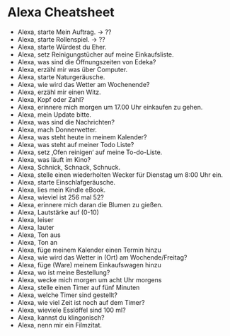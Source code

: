 # Alexa Cheatsheet

- Alexa, starte Mein Auftrag. -> ??
- Alexa, starte Rollenspiel. -> ??
- Alexa, starte Würdest du Eher.
- Alexa, setz Reinigungstücher auf meine Einkaufsliste.
- Alexa, was sind die Öffnungszeiten von Edeka?
- Alexa, erzähl mir was über Computer.
- Alexa, starte Naturgeräusche.
- Alexa, wie wird das Wetter am Wochenende?
- Alexa, erzähl mir einen Witz.
- Alexa, Kopf oder Zahl?
- Alexa, erinnere mich morgen um 17.00 Uhr einkaufen zu gehen.
- Alexa, mein Update bitte.
- Alexa, was sind die Nachrichten?
- Alexa, mach Donnerwetter.
- Alexa, was steht heute in meinem Kalender?
- Alexa, was steht auf meiner Todo Liste?
- Alexa, setz ‚Ofen reinigen‘ auf meine To-do-Liste.
- Alexa, was läuft im Kino?
- Alexa, Schnick, Schnack, Schnuck.
- Alexa, stelle einen wiederholten Wecker für Dienstag um 8:00 Uhr ein.
- Alexa, starte Einschlafgeräusche.
- Alexa, lies mein Kindle eBook.
- Alexa, wieviel ist 256 mal 52?
- Alexa, erinnere mich daran die Blumen zu gießen.
- Alexa, Lautstärke auf (0-10)
- Alexa, leiser
- Alexa, lauter
- Alexa, Ton aus
- Alexa, Ton an
- Alexa, füge meinem Kalender einen Termin hinzu
- Alexa, wie wird das Wetter in (Ort) am Wochende/Freitag?
- Alexa, füge (Ware) meinem Einkaufswagen hinzu
- Alexa, wo ist meine Bestellung?
- Alexa, wecke mich morgen um acht Uhr morgens
- Alexa, stelle einen Timer auf fünf Minuten
- Alexa, welche Timer sind gestellt?
- Alexa, wie viel Zeit ist noch auf dem Timer?
- Alexa, wieviele Esslöffel sind 100 ml?
- Alexa, kannst du klingonisch?
- Alexa, nenn mir ein Filmzitat.
